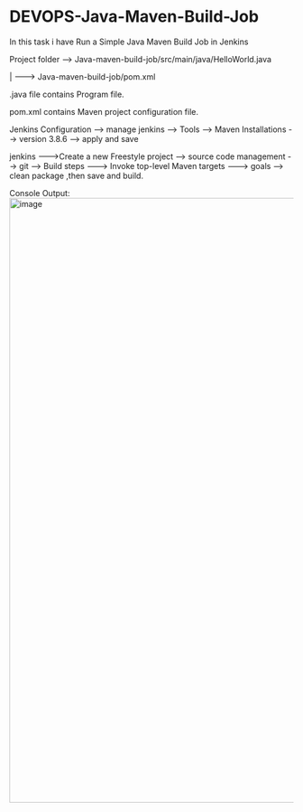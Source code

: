 # DEVOPS-Java-Maven-Build-Job

In this task i have Run a Simple Java Maven Build Job in Jenkins

Project folder --> Java-maven-build-job/src/main/java/HelloWorld.java 

  | ---> Java-maven-build-job/pom.xml

.java file contains Program file.


pom.xml contains Maven project configuration file.


Jenkins Configuration --> manage jenkins --> Tools --> Maven Installations --> version 3.8.6 --> apply and save

jenkins --->Create a new Freestyle project --> source code management --> git --> Build steps ---> Invoke top-level Maven targets ---> goals --> clean package ,then save and build.



Console Output:
<img width="1895" height="1070" alt="image" src="https://github.com/user-attachments/assets/8f87ae01-f823-4290-babd-102a207f0fb2" />
